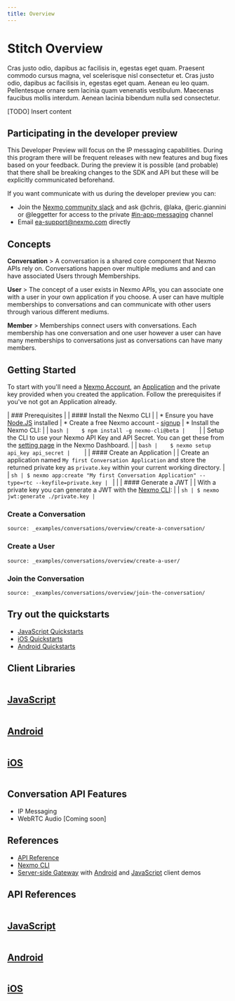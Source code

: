```yaml
---
title: Overview
---
```


# Stitch Overview

Cras justo odio, dapibus ac facilisis in, egestas eget quam. Praesent commodo cursus magna, vel scelerisque nisl consectetur et. Cras justo odio, dapibus ac facilisis in, egestas eget quam. Aenean eu leo quam. Pellentesque ornare sem lacinia quam venenatis vestibulum. Maecenas faucibus mollis interdum. Aenean lacinia bibendum nulla sed consectetur.

[TODO] Insert content

## Participating in the developer preview

This Developer Preview will focus on the IP messaging capabilities. During this program there will be frequent releases with new features and bug fixes based on your feedback. During the preview it is possible (and probable) that there shall be breaking changes to the SDK and API but these will be explicitly communicated beforehand.

If you want communicate with us during the developer preview you can:

* Join the [Nexmo community slack](https://developer.nexmo.com/community/slack/) and ask @chris, @laka, @eric.giannini or @leggetter for access to the private [#in-app-messaging](https://nexmo-community.slack.com/messages/G5V788WHJ/) channel
* Email [ea-support@nexmo.com](mailto:ea-support@nexmo.com) directly

## Concepts

**Conversation**
    > A conversation is a shared core component that Nexmo APIs rely on. Conversations happen over multiple mediums and and can have associated Users through Memberships.

**User**
    > The concept of a user exists in Nexmo APIs, you can associate one with a user in your own application if you choose. A user can have multiple memberships to conversations and can communicate with other users through various different mediums.

**Member**
    > Memberships connect users with conversations. Each membership has one conversation and one user however a user can have many memberships to conversations just as conversations can have many members.

## Getting Started

To start with you'll need a [Nexmo Account](/account/guides/management#create-and-configure-a-nexmo-account), an [Application](/concepts/guides/applications) and the  private key provided when you created the application. Follow the prerequisites if you've not got an Application already.

| ### Prerequisites
|
| #### Install the Nexmo CLI
|
| * Ensure you have [Node.JS](https://nodejs.org/) installed
| * Create a free Nexmo account - [signup](https://dashboard.nexmo.com)
| * Install the Nexmo CLI:
|
|    ```bash
|    $ npm install -g nexmo-cli@beta
|    ```
|
|    Setup the CLI to use your Nexmo API Key and API Secret. You can get these from the [setting page](https://dashboard.nexmo.com/settings) in the Nexmo Dashboard.
|
|    ```bash
|    $ nexmo setup api_key api_secret
|    ```
|
| #### Create an Application
|
| Create an application named `My first Conversation Application` and store the returned private key as `private.key` within your current working directory.
|
| ```sh
| $ nexmo app:create "My first Conversation Application" --type=rtc --keyfile=private.key
| ```
|
|
| #### Generate a JWT
|
| With a private key you can generate a JWT with the [Nexmo CLI](/tools):
|
| ```sh
| $ nexmo jwt:generate ./private.key
| ```

### Create a Conversation

```tabbed_examples
source: _examples/conversations/overview/create-a-conversation/
```

### Create a User

```tabbed_examples
source: _examples/conversations/overview/create-a-user/
```

### Join the Conversation

```tabbed_examples
source: _examples/conversations/overview/join-the-conversation/
```

## Try out the quickstarts

* [JavaScript Quickstarts](/conversation/guides/javascript-quickstart)
* [iOS Quickstarts](/conversation/guides/ios-quickstart)
* [Android Quickstarts](/conversation/guides/android-quickstart)

## Client Libraries

<div class="row">
  <div class="columns small-12 medium-4">
    <a href="/conversation/client-sdks/javascript" class="card spacious card--image card--javascript">
      <h2>JavaScript</h2>
    </a>
  </div>
  <div class="columns small-12 medium-4">
    <a href="/conversation/client-sdks/android" class="card spacious card--image card--android">
      <h2>Android</h2>
    </a>
  </div>
  <div class="columns small-12 medium-4">
    <a href="/conversation/client-sdks/ios" class="card spacious card--image card--ios">
      <h2>iOS</h2>
    </a>
  </div>
</div>

## Conversation API Features

* IP Messaging
* WebRTC Audio [Coming soon]

## References

* [API Reference](/api/conversation)
* [Nexmo CLI](https://github.com/nexmo/nexmo-cli/tree/beta)
* [Server-side Gateway](https://github.com/Nexmo/messaging-gateway) with [Android](https://github.com/Nexmo/messaging-demo-android) and [JavaScript](https://github.com/Nexmo/messaging-demo-js) client demos

## API References

<div class="row">
  <div class="columns small-12 medium-4">
    <a href="/sdk/conversation/javascript/" class="card spacious card--image card--javascript-outline">
      <h2>JavaScript</h2>
    </a>
  </div>
  <div class="columns small-12 medium-4">
    <a href="/sdk/conversation/android/" class="card spacious card--image card--android-outline">
      <h2>Android</h2>
    </a>
  </div>
  <div class="columns small-12 medium-4">
    <a href="/sdk/conversation/ios/" class="card spacious card--image card--ios-outline">
      <h2>iOS</h2>
    </a>
  </div>
</div>
